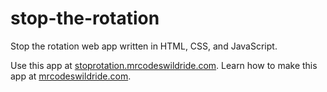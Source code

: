 # stop-the-rotation

Stop the rotation web app written in HTML, CSS, and JavaScript.

Use this app at [stoprotation.mrcodeswildride.com](https://stoprotation.mrcodeswildride.com/).
Learn how to make this app at [mrcodeswildride.com](https://www.mrcodeswildride.com/).